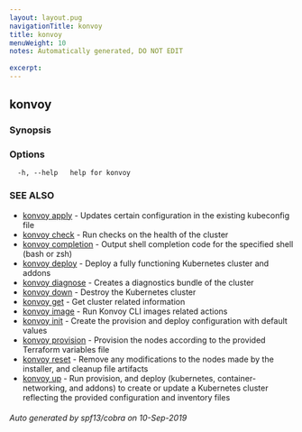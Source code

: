 ```yaml
---
layout: layout.pug
navigationTitle: konvoy
title: konvoy
menuWeight: 10
notes: Automatically generated, DO NOT EDIT
 
excerpt:
---
```


## konvoy



### Synopsis



### Options

```
  -h, --help   help for konvoy
```

### SEE ALSO

* [konvoy apply](./konvoy-apply/)	 - Updates certain configuration in the existing kubeconfig file
* [konvoy check](./konvoy-check/)	 - Run checks on the health of the cluster
* [konvoy completion](./konvoy-completion/)	 - Output shell completion code for the specified shell (bash or zsh)
* [konvoy deploy](./konvoy-deploy/)	 - Deploy a fully functioning Kubernetes cluster and addons
* [konvoy diagnose](./konvoy-diagnose/)	 - Creates a diagnostics bundle of the cluster
* [konvoy down](./konvoy-down/)	 - Destroy the Kubernetes cluster
* [konvoy get](./konvoy-get/)	 - Get cluster related information
* [konvoy image](./konvoy-image/)	 - Run Konvoy CLI images related actions
* [konvoy init](./konvoy-init/)	 - Create the provision and deploy configuration with default values
* [konvoy provision](./konvoy-provision/)	 - Provision the nodes according to the provided Terraform variables file
* [konvoy reset](./konvoy-reset/)	 - Remove any modifications to the nodes made by the installer, and cleanup file artifacts
* [konvoy up](./konvoy-up/)	 - Run provision, and deploy (kubernetes, container-networking, and addons) to create or update a Kubernetes cluster reflecting the provided configuration and inventory files

###### Auto generated by spf13/cobra on 10-Sep-2019
